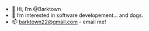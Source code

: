 - 👋 Hi, I’m @Barktown
- 👀 I’m interested in software developement... and dogs.
- 📫 barktown22@gmail.com - email me!

<!---
Barktown/Barktown is a ✨ special ✨ repository because its `README.md` (this file) appears on your GitHub profile.
You can click the Preview link to take a look at your changes.
--->
